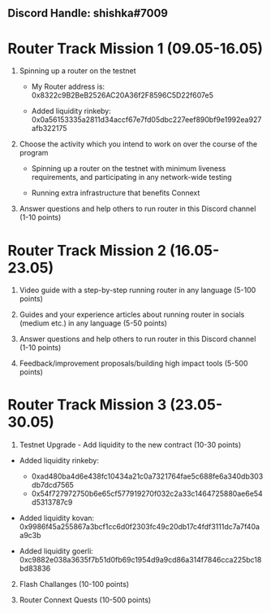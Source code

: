 ## Discord Handle: shishka#7009
# Router Track Mission 1 (09.05-16.05)

1) Spinning up a router on the testnet

    - My Router address is: 0x8322c9B2BeB2526AC20A36f2F8596C5D22f607e5

    - Added liquidity rinkeby: 0x0a56153335a2811d34accf67e7fd05dbc227eef890bf9e1992ea927afb322175

   
2) Choose the activity which you intend to work on over the course of the program

    - Spinning up a router on the testnet with minimum liveness requirements, and participating in any network-wide testing

    - Running extra infrastructure that benefits Connext 

3) Answer questions and help others to run router in this Discord channel (1-10 points)

# Router Track Mission 2 (16.05-23.05)


1) Video guide with a step-by-step running router in any language (5-100 points)


2) Guides and your experience articles about running router in socials (medium etc.) in any language (5-50 points)


3) Answer questions and help others to run router in this Discord channel (1-10 points)


4) Feedback/improvement proposals/building high impact tools (5-500 points)


# Router Track Mission 3 (23.05-30.05)

1) Testnet Upgrade - Add liquidity to the new contract (10-30 points)

 - Added liquidity rinkeby:
     - 0xad480ba4d6e438fc10434a21c0a7321764fae5c688fe6a340db303db7dcd7565
     - 0x54f727972750b6e65cf577919270f032c2a33c1464725880ae6e54d5313787c9

 - Added liquidity kovan: 0x9986f45a255867a3bcf1cc6d0f2303fc49c20db17c4fdf3111dc7a7f40aa9c3b
 - Added liquidity goerli: 0xc9882e038a3635f7b51d0fb69c1954d9a9cd86a314f7846cca225bc18bd83836   

2) Flash Challanges (10-100 points)


3) Router Connext Quests (10-500 points)
